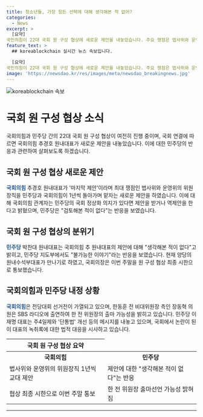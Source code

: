 ```yaml
---
title: 청소년들, 가장 힘든 선택에 대해 생각해본 적 없어?
categories:
  - News
excerpt: >
  [요약]
국민의힘이 22대 국회 원 구성 협상에 새로운 제안을 내놓았습니다. 주요 쟁점은 법사위와 운영위의 위원장직을 1년씩 교대로 맡는 것인데, 민주당은 쉽게 받아들이기 어렵다고 합니다. 또한, 국민의힘 전당대회 선거전이 가열되며, 한동훈 전 비대위원장과 나경원, 윤상현 의원 등의 출마 가능성이 높아지고 있습니다. 민주당 이재명 대표는 주4일제와 단통법 폐지 등의 메시지를 내놓았고, 국민의힘 박정훈 의원의 녹취록에 대한 법적 대응을 시사했습니다. 호주의 원 구성 협상 최종 시한은 이번 주말로 지정되었습니다.
feature_text: >
  ## koreablockchain 실시간 뉴스 속보입니다.

  [요약]
국민의힘이 22대 국회 원 구성 협상에 새로운 제안을 내놓았습니다. 주요 쟁점은 법사위와 운영위의 위원장직을 1년씩 교대로 맡는 것인데, 민주당은 쉽게 받아들이기 어렵다고 합니다. 또한, 국민의힘 전당대회 선거전이 가열되며, 한동훈 전 비대위원장과 나경원, 윤상현 의원 등의 출마 가능성이 높아지고 있습니다. 민주당 이재명 대표는 주4일제와 단통법 폐지 등의 메시지를 내놓았고, 국민의힘 박정훈 의원의 녹취록에 대한 법적 대응을 시사했습니다. 호주의 원 구성 협상 최종 시한은 이번 주말로 지정되었습니다.
image: 'https://newsdao.kr/res/images/meta/newsdao_breakingnews.jpg'
---
```


<p><img src="https://newsdao.kr/res/images/meta/newsdao_breakingnews.jpg" alt="koreablockchain 속보" /></p>

<h1>국회 원 구성 협상 소식</h1>

<p data-ke-size="size16">국회의힘과 민주당 간의 22대 국회 원 구성 협상이 여전히 진행 중이며, 국회 연결에 따르면 국회의힘 추경호 원내대표가 새로운 제안을 내놓았습니다. 이에 대한 민주당의 반응과 관련하여 살펴보도록 하겠습니다.</p>

<h2 data-ke-size="size26">국회 원 구성 협상 새로운 제안</h2>

<p><b><span style="color: #1a5490;">국회의힘</span></b> 추경호 원내대표가 '마지막 제안'이라며 최대 쟁점인 법사위와 운영위의 위원장직을 민주당과 국회의힘이 1년씩 돌아가며 맡자는 새로운 제안을 하였습니다. 이에 대해 국회의힘 관계자는 민주당의 국회 정상화 의지가 있다면 제안을 받거나 역제안을 한다고 밝혔으며, 민주당은 "검토해본 적이 없다"는 반응을 보였습니다.</p>

<h2 data-ke-size="size26">국회 원 구성 협상의 분위기</h2>

<p><b><span style="color: #1a5490;">민주당</span></b> 박찬대 원내대표는 국회의힘 추 원내대표의 제안에 대해 "생각해본 적이 없다"고 밝히고, 민주당 지도부에서도 "불가능한 이야기"라는 반응을 보였습니다. 현재 양당의 원내수석부대표가 만나기로 하였고, 국회의장은 이번 주말을 원 구성 협상 최종 시한으로 통보했습니다.</p>

<h2 data-ke-size="size26">국회의힘과 민주당 내정 상황</h2>

<p><b><span style="color: #1a5490;">국회의힘</span></b>은 전당대회 선거전이 가열되고 있으며, 한동훈 전 비대위원장 측인 장동혁 의원은 SBS 라디오에 출연하여 한 전 위원장의 출마 가능성을 밝히고 있습니다. 민주당 이재명 대표는 주4일제와 '단통법' 개선 등의 메시지를 내놓고 있으며, 국회에서 논란이 된 이 대표의 녹취록에 대한 법적 대응을 시사하고 있습니다.</p>

<table>
    <thead>
        <tr>
            <th style="text-align: center; height: 17px;"><b>국회 원 구성 협상 요약</b></th>
        </tr>
    </thead>
    <tbody>
        <tr>
            <td style="text-align: center; height: 17px;"><b>국회의힘</b></td>
            <td style="text-align: center; height: 17px;"><b>민주당</b></td>
        </tr>
        <tr>
            <td>법사위와 운영위의 위원장직 1년씩 교대 제안</td>
            <td>제안에 대한 "생각해본 적이 없다"는 반응</td>
        </tr>
        <tr>
            <td>협상 최종 시한으로 이번 주말 통보</td>
            <td>한 전 위원장 출마선언 가능성 밝혀짐</td>
        </tr>
    </tbody>
</table>

<hr>

